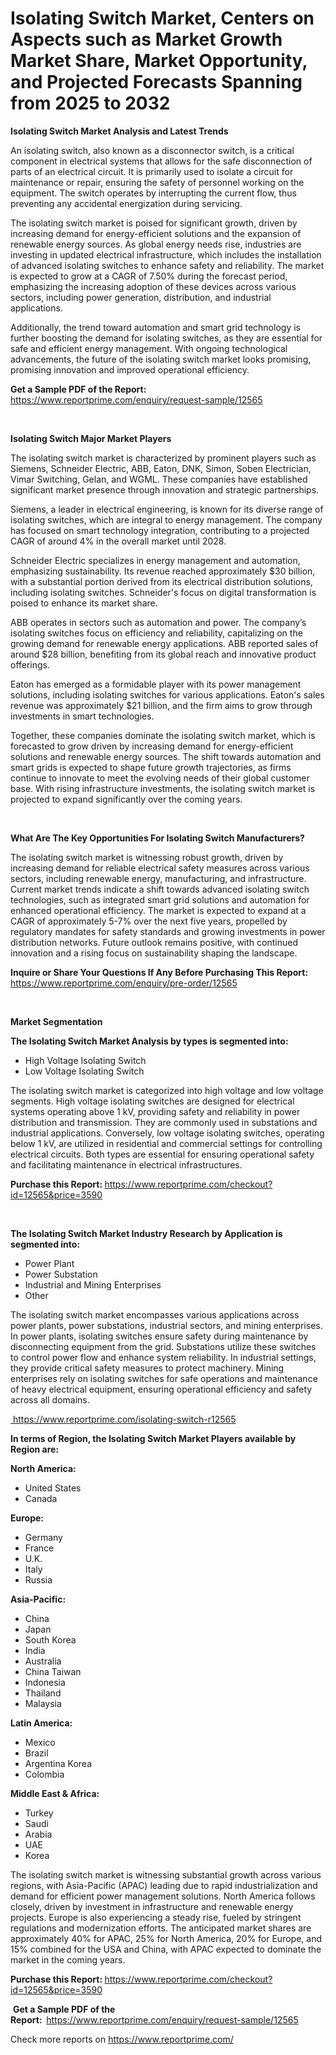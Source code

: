 <p><h1>Isolating Switch Market, Centers on Aspects such as Market Growth Market Share, Market Opportunity, and Projected Forecasts Spanning from 2025 to 2032</h1></p><p><strong>Isolating Switch Market Analysis and Latest Trends</strong></p>
<p><p>An isolating switch, also known as a disconnector switch, is a critical component in electrical systems that allows for the safe disconnection of parts of an electrical circuit. It is primarily used to isolate a circuit for maintenance or repair, ensuring the safety of personnel working on the equipment. The switch operates by interrupting the current flow, thus preventing any accidental energization during servicing.</p><p>The isolating switch market is poised for significant growth, driven by increasing demand for energy-efficient solutions and the expansion of renewable energy sources. As global energy needs rise, industries are investing in updated electrical infrastructure, which includes the installation of advanced isolating switches to enhance safety and reliability. The market is expected to grow at a CAGR of 7.50% during the forecast period, emphasizing the increasing adoption of these devices across various sectors, including power generation, distribution, and industrial applications.</p><p>Additionally, the trend toward automation and smart grid technology is further boosting the demand for isolating switches, as they are essential for safe and efficient energy management. With ongoing technological advancements, the future of the isolating switch market looks promising, promising innovation and improved operational efficiency.</p></p>
<p><strong>Get a Sample PDF of the Report:&nbsp;</strong> <a href="https://www.reportprime.com/enquiry/request-sample/12565?utm_campaign=2626&utm_medium=2&utm_source=Github&utm_content=ia&utm_term=19032025&utm_id=isolating-switch">https://www.reportprime.com/enquiry/request-sample/12565</a></p>
<p>&nbsp;</p>
<p><strong>Isolating Switch Major Market Players</strong></p>
<p><p>The isolating switch market is characterized by prominent players such as Siemens, Schneider Electric, ABB, Eaton, DNK, Simon, Soben Electrician, Vimar Switching, Gelan, and WGML. These companies have established significant market presence through innovation and strategic partnerships.</p><p>Siemens, a leader in electrical engineering, is known for its diverse range of isolating switches, which are integral to energy management. The company has focused on smart technology integration, contributing to a projected CAGR of around 4% in the overall market until 2028. </p><p>Schneider Electric specializes in energy management and automation, emphasizing sustainability. Its revenue reached approximately $30 billion, with a substantial portion derived from its electrical distribution solutions, including isolating switches. Schneider's focus on digital transformation is poised to enhance its market share.</p><p>ABB operates in sectors such as automation and power. The company’s isolating switches focus on efficiency and reliability, capitalizing on the growing demand for renewable energy applications. ABB reported sales of around $28 billion, benefiting from its global reach and innovative product offerings.</p><p>Eaton has emerged as a formidable player with its power management solutions, including isolating switches for various applications. Eaton's sales revenue was approximately $21 billion, and the firm aims to grow through investments in smart technologies.</p><p>Together, these companies dominate the isolating switch market, which is forecasted to grow driven by increasing demand for energy-efficient solutions and renewable energy sources. The shift towards automation and smart grids is expected to shape future growth trajectories, as firms continue to innovate to meet the evolving needs of their global customer base. With rising infrastructure investments, the isolating switch market is projected to expand significantly over the coming years.</p></p>
<p>&nbsp;</p>
<p><strong>What Are The Key Opportunities For Isolating Switch Manufacturers?</strong></p>
<p><p>The isolating switch market is witnessing robust growth, driven by increasing demand for reliable electrical safety measures across various sectors, including renewable energy, manufacturing, and infrastructure. Current market trends indicate a shift towards advanced isolating switch technologies, such as integrated smart grid solutions and automation for enhanced operational efficiency. The market is expected to expand at a CAGR of approximately 5-7% over the next five years, propelled by regulatory mandates for safety standards and growing investments in power distribution networks. Future outlook remains positive, with continued innovation and a rising focus on sustainability shaping the landscape.</p></p>
<p><strong>Inquire or Share Your Questions If Any Before Purchasing This Report:</strong> <a href="https://www.reportprime.com/enquiry/pre-order/12565?utm_campaign=2626&utm_medium=2&utm_source=Github&utm_content=ia&utm_term=19032025&utm_id=isolating-switch">https://www.reportprime.com/enquiry/pre-order/12565</a></p>
<p>&nbsp;</p>
<p><strong>Market Segmentation</strong></p>
<p><strong>The Isolating Switch Market Analysis by types is segmented into:</strong></p>
<p><ul><li>High Voltage Isolating Switch</li><li>Low Voltage Isolating Switch</li></ul></p>
<p><p>The isolating switch market is categorized into high voltage and low voltage segments. High voltage isolating switches are designed for electrical systems operating above 1 kV, providing safety and reliability in power distribution and transmission. They are commonly used in substations and industrial applications. Conversely, low voltage isolating switches, operating below 1 kV, are utilized in residential and commercial settings for controlling electrical circuits. Both types are essential for ensuring operational safety and facilitating maintenance in electrical infrastructures.</p></p>
<p><strong>Purchase this Report:&nbsp;</strong><a href="https://www.reportprime.com/checkout?id=12565&price=3590&utm_campaign=2626&utm_medium=2&utm_source=Github&utm_content=ia&utm_term=19032025&utm_id=isolating-switch">https://www.reportprime.com/checkout?id=12565&price=3590</a></p>
<p>&nbsp;</p>
<p><strong>The Isolating Switch Market Industry Research by Application is segmented into:</strong></p>
<p><ul><li>Power Plant</li><li>Power Substation</li><li>Industrial and Mining Enterprises</li><li>Other</li></ul></p>
<p><p>The isolating switch market encompasses various applications across power plants, power substations, industrial sectors, and mining enterprises. In power plants, isolating switches ensure safety during maintenance by disconnecting equipment from the grid. Substations utilize these switches to control power flow and enhance system reliability. In industrial settings, they provide critical safety measures to protect machinery. Mining enterprises rely on isolating switches for safe operations and maintenance of heavy electrical equipment, ensuring operational efficiency and safety across all domains.</p></p>
<p><a href="https://www.reportprime.com/isolating-switch-r12565?utm_campaign=2626&utm_medium=2&utm_source=Github&utm_content=ia&utm_term=19032025&utm_id=isolating-switch">&nbsp;https://www.reportprime.com/isolating-switch-r12565</a></p>
<p><strong>In terms of Region, the Isolating Switch Market Players available by Region are:</strong></p>
<p>
    <p> <strong> North America: </strong>
        <ul>
            <li>United States</li>
            <li>Canada</li>
        </ul>
        </p> 
    <p> <strong> Europe: </strong>
        <ul>
            <li>Germany</li>
            <li>France</li>
            <li>U.K.</li>
            <li>Italy</li>
            <li>Russia</li>
        </ul>
        </p> 
    <p> <strong> Asia-Pacific: </strong>
        <ul>
            <li>China</li>
            <li>Japan</li>
            <li>South Korea</li>
            <li>India</li>
            <li>Australia</li>
            <li>China Taiwan</li>
            <li>Indonesia</li>
            <li>Thailand</li>
            <li>Malaysia</li>
        </ul>
        </p> 
    <p> <strong> Latin America: </strong>
        <ul>
            <li>Mexico</li>
            <li>Brazil</li>
            <li>Argentina Korea</li>
            <li>Colombia</li>
        </ul>
        </p> 
    <p> <strong> Middle East & Africa: </strong>
        <ul>
            <li>Turkey</li>
            <li>Saudi</li>
            <li>Arabia</li>
            <li>UAE</li>
            <li>Korea</li>
        </ul>
    </p>
    </p>
<p><p>The isolating switch market is witnessing substantial growth across various regions, with Asia-Pacific (APAC) leading due to rapid industrialization and demand for efficient power management solutions. North America follows closely, driven by investment in infrastructure and renewable energy projects. Europe is also experiencing a steady rise, fueled by stringent regulations and modernization efforts. The anticipated market shares are approximately 40% for APAC, 25% for North America, 20% for Europe, and 15% combined for the USA and China, with APAC expected to dominate the market in the coming years.</p></p>
<p><strong>Purchase this Report: </strong><a href="https://www.reportprime.com/checkout?id=12565&price=3590&utm_campaign=2626&utm_medium=2&utm_source=Github&utm_content=ia&utm_term=19032025&utm_id=isolating-switch">https://www.reportprime.com/checkout?id=12565&price=3590</a></p>
<p>&nbsp;<strong>Get a Sample PDF of the Report:&nbsp;&nbsp;</strong><a href="https://www.reportprime.com/enquiry/request-sample/12565?utm_campaign=2626&utm_medium=2&utm_source=Github&utm_content=ia&utm_term=19032025&utm_id=isolating-switch">https://www.reportprime.com/enquiry/request-sample/12565</a></p>
<p><strong></strong></p>
<p>Check more reports on <a href="https://www.reportprime.com/?utm_campaign=2626&utm_medium=2&utm_source=Github&utm_content=ia&utm_term=19032025&utm_id=isolating-switch">https://www.reportprime.com/</a></p>